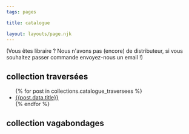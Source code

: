 ```yaml
---
tags: pages

title: catalogue

layout: layouts/page.njk
---
```

(Vous êtes libraire ? Nous n'avons pas (encore) de distributeur, si vous souhaitez passer commande envoyez-nous un email !)

## collection traversées
<ul>
  {% for post in collections.catalogue_traversees %}
  <li><a href="{{post.url}}">{{post.data.title}}</a></li>
  {% endfor %}
</ul>

## collection vagabondages